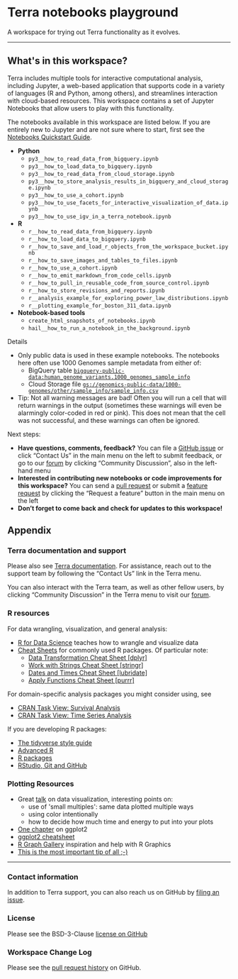 # Terra notebooks playground

A workspace for trying out Terra functionality as it evolves.

---
## What's in this workspace?

Terra includes multiple tools for interactive computational analysis, including Jupyter, a web-based application that supports code in a variety of languages (R and Python, among others), and streamlines interaction with cloud-based resources. This workspace contains a set of Jupyter Notebooks that allow users to play with this functionality.
 
The notebooks available in this workspace are listed below. If you are entirely new to Jupyter and are not sure where to start, first see the [Notebooks Quickstart Guide](https://support.terra.bio/hc/en-us/articles/360059009571-Notebooks-Quickstart-Guide).

* **Python**
    * `py3__how_to_read_data_from_bigquery.ipynb`
    * `py3__how_to_load_data_to_bigquery.ipynb`
    * `py3__how_to_read_data_from_cloud_storage.ipynb`
    * `py3__how_to_store_analysis_results_in_bigquery_and_cloud_storage.ipynb`
    * `py3__how_to_use_a_cohort.ipynb`
    * `py3__how_to_use_facets_for_interactive_visualization_of_data.ipynb`
    * `py3__how_to_use_igv_in_a_terra_notebook.ipynb`
* **R**
    * `r__how_to_read_data_from_bigquery.ipynb`
    * `r__how_to_load_data_to_bigquery.ipynb`
    * `r__how_to_save_and_load_r_objects_from_the_workspace_bucket.ipynb`
    * `r__how_to_save_images_and_tables_to_files.ipynb`
    * `r__how_to_use_a_cohort.ipynb`
    * `r__how_to_emit_markdown_from_code_cells.ipynb`
    * `r__how_to_pull_in_reusable_code_from_source_control.ipynb`
    * `r__how_to_store_revisions_and_reports.ipynb`
    * `r__analysis_example_for_exploring_power_law_distributions.ipynb`
    * `r__plotting_example_for_boston_311_data.ipynb`
* **Notebook-based tools**
    * `create_html_snapshots_of_notebooks.ipynb`
    * `hail__how_to_run_a_notebook_in_the_background.ipynb`

Details
* Only public data is used in these example notebooks. The notebooks here often use 1000 Genomes sample metadata from either of:
    * BigQuery table [`bigquery-public-data:human_genome_variants.1000_genomes_sample_info`](https://console.cloud.google.com/bigquery?ws=!1m5!1m4!4m3!1sbigquery-public-data!2shuman_genome_variants!3s1000_genomes_sample_info)
    * Cloud Storage file [`gs://genomics-public-data/1000-genomes/other/sample_info/sample_info.csv`](https://console.cloud.google.com/storage/browser/genomics-public-data/1000-genomes/other/sample_info/)
* Tip: Not all warning messages are bad! Often you will run a cell that will return warnings in the output (sometimes these warnings will even be alarmingly color-coded in red or pink). This does not mean that the cell was not successful, and these warnings can often be ignored.

Next steps:
* **Have questions, comments, feedback?** You can file a [GitHub issue](https://github.com/DataBiosphere/terra-examples/issues) or click “Contact Us” in the main menu on the left to submit feedback, or go to our [forum](https://broadinstitute.zendesk.com/hc/en-us/community/topics/360000500432-General-Discussion) by clicking “Community Discussion”, also in the left-hand menu
* **Interested in contributing new notebooks or code improvements for this workspace?** You can send a [pull request](https://github.com/DataBiosphere/terra-examples/pulls) or submit a [feature request](https://broadinstitute.zendesk.com/hc/en-us/community/topics/360000500452-Feature-Requests) by clicking the “Request a feature” button  in the main menu on the left
* **Don’t forget to come back and check for updates to this workspace!**

## Appendix

### Terra documentation and support

Please also see [Terra documentation](https://broadinstitute.zendesk.com/hc/en-us). For assistance, reach out to the support team by following the “Contact Us” link in the Terra menu.

You can also interact with the Terra team, as well as other fellow users, by clicking “Community Discussion” in the Terra menu to visit our [forum](https://broadinstitute.zendesk.com/hc/en-us/community/topics/360000500432-General-Discussion).

### R resources

For data wrangling, visualization, and general analysis:

* [R for Data Science](http://r4ds.had.co.nz/) teaches how to wrangle and visualize data
* [Cheat Sheets](https://www.rstudio.com/resources/cheatsheets/) for commonly used R packages. Of particular note:
    * [Data Transformation Cheat Sheet [dplyr]](https://raw.githubusercontent.com/rstudio/cheatsheets/main/data-transformation.pdf)
    * [Work with Strings Cheat Sheet [stringr]](https://raw.githubusercontent.com/rstudio/cheatsheets/main/strings.pdf)
    * [Dates and Times Cheat Sheet [lubridate]](https://raw.githubusercontent.com/rstudio/cheatsheets/main/lubridate.pdf)
    * [Apply Functions Cheat Sheet [purrr]](https://raw.githubusercontent.com/rstudio/cheatsheets/main/purrr.pdf)

For domain-specific analysis packages you might consider using, see 

* [CRAN Task View: Survival Analysis](https://cran.r-project.org/web/views/Survival.html)
* [CRAN Task View: Time Series Analysis](https://cran.r-project.org/web/views/TimeSeries.html)

If you are developing R packages:

* [The tidyverse style guide](https://style.tidyverse.org/)
* [Advanced R](http://adv-r.had.co.nz/)
* [R packages](http://r-pkgs.had.co.nz/)
* [RStudio, Git and GitHub](https://support.rstudio.com/hc/en-us/articles/200532077-Version-Control-with-Git-and-SVN)

### Plotting Resources

* Great [talk](https://youtu.be/IzXxTeQhdO0) on data visualization, interesting points on:
    * use of 'small multiples': same data plotted multiple ways
    * using color intentionally
    * how to decide how much time and energy to put into your plots
* [One chapter]( http://r4ds.had.co.nz/data-visualisation.html) on ggplot2
* [ggplot2 cheatsheet](https://raw.githubusercontent.com/rstudio/cheatsheets/main/data-visualization.pdf) 
* [R Graph Gallery](https://www.r-graph-gallery.com/) inspiration and help with R Graphics
* [This is the most important tip of all ;-)](https://flowingdata.com/2012/06/07/always-label-your-axes/)

---

### Contact information

In addition to Terra support, you can also reach us on GitHub by [filing an issue](https://github.com/DataBiosphere/terra-examples/issues).

### License
Please see the BSD-3-Clause [license on GitHub](https://github.com/DataBiosphere/terra-examples/blob/main/LICENSE.md)

### Workspace Change Log
Please see the [pull request history](https://github.com/DataBiosphere/terra-examples/pulls?q=is%3Apr+) on GitHub.
